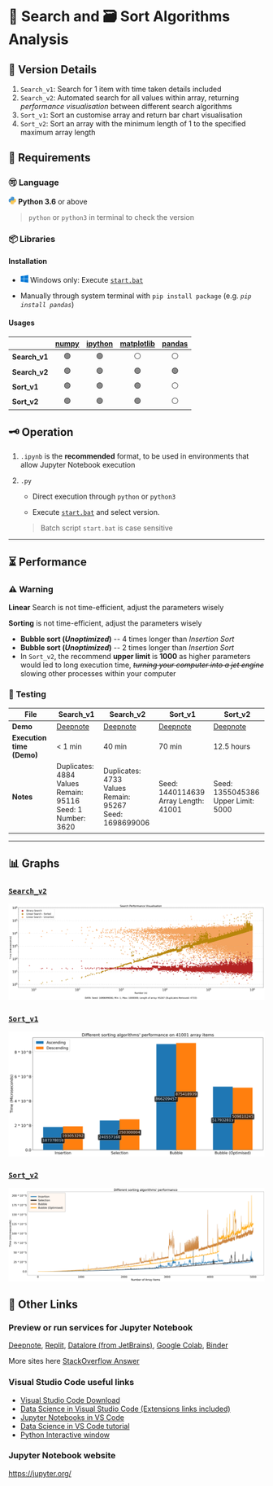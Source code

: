 # 🔎 Search and 🗃 Sort Algorithms Analysis

## 🧩 Version Details

1. `Search_v1`: Search for 1 item with time taken details included
2. `Search_v2`: Automated search for all values within array, returning *performance visualisation* between different search algorithms
3. `Sort_v1`: Sort an customise array and return bar chart visualisation
4. `Sort_v2`: Sort an array with the minimum length of 1 to the specified maximum array length

## 📍 Requirements

### 🉑 Language

<img src="./Others/python.png" alt="Windows icon" width=15> **Python 3.6** or above

> `python` or `python3` in terminal to check the version

### 📦 Libraries

#### Installation

- <img src="./Others/windows.png" alt="Windows icon" width=15> Windows only: Execute [`start.bat`][batch]

- Manually through system terminal with `pip install package` (e.g. *`pip install pandas`*)

#### Usages

| | [numpy](https://numpy.org/doc/stable/index.html) | [ipython](https://ipython.readthedocs.io/en/stable/) | [matplotlib](https://matplotlib.org/stable/index.html) | [pandas](https://pandas.pydata.org/pandas-docs/stable/index.html)
--- | :---: | :---: | :---: | :---:
**Search_v1** | 🟢 | 🟢 | ⚪ | ⚪
**Search_v2** | 🟢 | 🟢 | 🟢 | 🟢
**Sort_v1** | 🟢 | 🟢 | 🟢 | ⚪
**Sort_v2** | 🟢 | 🟢 | 🟢 | ⚪

## 🗝 Operation

1. `.ipynb` is the **recommended** format, to be used in environments that allow Jupyter Notebook execution

2. `.py`

    - Direct execution through `python` or `python3`

    - Execute [`start.bat`][batch] and select version.
    > Batch script `start.bat` is case sensitive

[batch]: start.bat

---

## ⏳ Performance

### ⚠ Warning

**Linear** Search is not time-efficient, adjust the parameters wisely

**Sorting** is not time-efficient, adjust the parameters wisely

- **Bubble sort (*Unoptimized*)** -- 4 times longer than *Insertion Sort*
- **Bubble sort (*Unoptimized*)** -- 2 times longer than *Insertion Sort*
- In `Sort_v2`, the recommend **upper limit** is **1000** as higher parameters would led to long execution time, ~~*turning your computer into a jet engine*~~ slowing other processes within your computer

### 💊 Testing

| **File** | Search_v1 | Search_v2 | Sort_v1 | Sort_v2 |
|---|---|---|---|---|
| **Demo** | [Deepnote](https://deepnote.com/project/Search-and-Sort-Analysis-eUaFHUuuT5acWy-01VhYnA/%2FSearch_v1.ipynb) | [Deepnote](https://deepnote.com/project/Search-and-Sort-Analysis-eUaFHUuuT5acWy-01VhYnA/%2FSearch_v2.ipynb) | [Deepnote](https://deepnote.com/project/Search-and-Sort-Analysis-eUaFHUuuT5acWy-01VhYnA/%2FSort_v1.ipynb) | [Deepnote](https://deepnote.com/project/Search-and-Sort-Analysis-eUaFHUuuT5acWy-01VhYnA/%2FSort_v2.ipynb) |
| **Execution time (Demo)** | < 1 min | 40 min | 70 min | 12.5 hours |
| **Notes** | Duplicates: 4884</br>Values Remain: 95116</br>Seed: 1</br>Number: 3620 | Duplicates: 4733 </br> Values Remain: 95267 </br> Seed: 1698699006 | Seed: 1440114639 </br> Array Length: 41001 | Seed: 1355045386 </br> Upper Limit: 5000 |

---

## 📊 Graphs

### [`Search_v2`](./Graphs/Search%20Comparison.png)

![Binary vs Linear Search](./Graphs/Search%20Comparison.png)

### [`Sort_v1`](./Graphs/Sort_v1%20comparison.png)

![41001 Array Sorting Performance](./Graphs/Sort_v1%20comparison.png)

### [`Sort_v2`](./Graphs/Sort_v2%20comparison.png)

![Different Sorting Algorithms' Performance](./Graphs/Sort_v2%20comparison.png)

## 📎 Other Links

### **Preview or run services** for Jupyter Notebook

[Deepnote](https://deepnote.com/), [Replit](https://replit.com/), [Datalore (from JetBrains)](https://datalore.jetbrains.com/), [Google Colab](https://colab.research.google.com/), [Binder](https://mybinder.org/)

More sites here [StackOverflow Answer](https://stackoverflow.com/a/48501883/14046889)

### Visual Studio Code useful links

- [Visual Studio Code Download](https://code.visualstudio.com/)
- [Data Science in Visual Studio Code (Extensions links included)](https://code.visualstudio.com/docs/datascience/overview)
- [Jupyter Notebooks in VS Code](https://code.visualstudio.com/docs/datascience/jupyter-notebooks)
- [Data Science in VS Code tutorial](https://code.visualstudio.com/docs/datascience/data-science-tutorial)
- [Python Interactive window](https://code.visualstudio.com/docs/python/jupyter-support-py)

### Jupyter Notebook website

<https://jupyter.org/>
